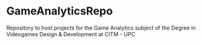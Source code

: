 # GameAnalyticsRepo
Repository to host projects for the Game Analytics subject of the Degree in Videogames Design &amp; Development at CITM - UPC
